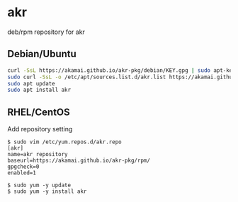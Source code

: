 # akr
deb/rpm repository for akr

## Debian/Ubuntu

```bash
curl -SsL https://akamai.github.io/akr-pkg/debian/KEY.gpg | sudo apt-key add -
sudo curl -SsL -o /etc/apt/sources.list.d/akr.list https://akamai.github.io/akr-pkg/debian/akr.list
sudo apt update
sudo apt install akr
```

## RHEL/CentOS

Add repository setting

```
$ sudo vim /etc/yum.repos.d/akr.repo
[akr]
name=akr repository
baseurl=https://akamai.github.io/akr-pkg/rpm/
gpgcheck=0
enabled=1

$ sudo yum -y update
$ sudo yum -y install akr
```

